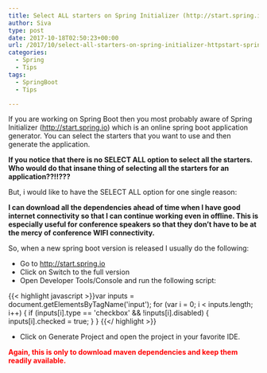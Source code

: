 ```yaml
---
title: Select ALL starters on Spring Initializer (http://start.spring.io)
author: Siva
type: post
date: 2017-10-18T02:50:23+00:00
url: /2017/10/select-all-starters-on-spring-initializer-httpstart-spring-io/
categories:
  - Spring
  - Tips
tags:
  - SpringBoot
  - Tips

---
```

If you are working on Spring Boot then you most probably aware of Spring Initializer (http://start.spring.io) which is an online spring boot application generator. You can select the starters that you want to use and then generate the application.

**If you notice that there is no SELECT ALL option to select all the starters. Who would do that insane thing of selecting all the starters for an application??!!???**

But, i would like to have the SELECT ALL option for one single reason:
  
**I can download all the dependencies ahead of time when I have good internet connectivity so that I can continue working even in offline. This is especially useful for conference speakers so that they don&#8217;t have to be at the mercy of conference WIFI connectivity.**

So, when a new spring boot version is released I usually do the following:

  * Go to http://start.spring.io
  * Click on Switch to the full version
  * Open Developer Tools/Console and run the following script:

{{< highlight javascript >}}var inputs = document.getElementsByTagName('input');
for (var i = 0; i < inputs.length; i++)
{
    if (inputs[i].type == 'checkbox' && !inputs[i].disabled) {
       inputs[i].checked = true;
    }
}
{{</ highlight >}}

  * Click on Generate Project and open the project in your favorite IDE.

<span style="color: #ff0000;"><strong>Again, this is only to download maven dependencies and keep them readily available.</strong></span>
